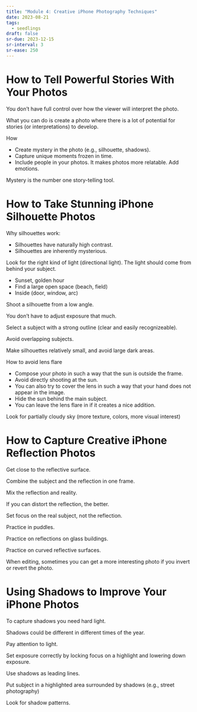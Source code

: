 ```yaml
---
title: "Module 4: Creative iPhone Photography Techniques"
date: 2023-08-21
tags:
  - seedlings
draft: false
sr-due: 2023-12-15
sr-interval: 3
sr-ease: 250
---
```

# How to Tell Powerful Stories With Your Photos

You don’t have full control over how the viewer will interpret the photo.

What you can do is create a photo where there is a lot of potential for stories (or interpretations) to develop.

How

- Create mystery in the photo (e.g., silhouette, shadows).
- Capture unique moments frozen in time.
- Include people in your photos. It makes photos more relatable. Add emotions.

Mystery is the number one story-telling tool.

# How to Take Stunning iPhone Silhouette Photos

Why silhouettes work:

- Silhouettes have naturally high contrast.
- Silhouettes are inherently mysterious.

Look for the right kind of light (directional light). The light should come from behind your subject.

- Sunset, golden hour
- Find a large open space (beach, field)
- Inside (door, window, arc)

Shoot a silhouette from a low angle.

You don’t have to adjust exposure that much.

Select a subject with a strong outline (clear and easily recognizeable).

Avoid overlapping subjects.

Make silhouettes relatively small, and avoid large dark areas.

How to avoid lens flare

- Compose your photo in such a way that the sun is outside the frame.
- Avoid directly shooting at the sun.
- You can also try to cover the lens in such a way that your hand does not appear in the image.
- Hide the sun behind the main subject.
- You can leave the lens flare in if it creates a nice addition.

Look for partially cloudy sky (more texture, colors, more visual interest)

# How to Capture Creative iPhone Reflection Photos

Get close to the reflective surface.

Combine the subject and the reflection in one frame.

Mix the reflection and reality.

If you can distort the reflection, the better.

Set focus on the real subject, not the reflection.

Practice in puddles.

Practice on reflections on glass buildings.

Practice on curved reflective surfaces.

When editing, sometimes you can get a more interesting photo if you invert or revert the photo.

# Using Shadows to Improve Your iPhone Photos

To capture shadows you need hard light.

Shadows could be different in different times of the year.

Pay attention to light.

Set exposure correctly by locking focus on a highlight and lowering down exposure.

Use shadows as leading lines.

Put subject in a highlighted area surrounded by shadows (e.g., street photography)

Look for shadow patterns.


